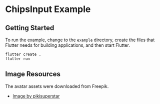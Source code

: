 # ChipsInput Example

## Getting Started

To run the example, change to the `example` directory, create the files that Flutter needs for building applications, and then start Flutter.

```shell
flutter create .
flutter run
```

## Image Resources

The avatar assets were downloaded from Freepik.

* [Image by pikisuperstar](https://www.freepik.com/free-vector/hand-drawn-profile-icon-set_17838233.htm?query=avatar&collectionId=628&&position=1&from_view=collections)
